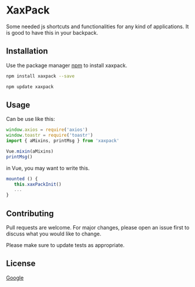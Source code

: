 # XaxPack

Some needed js shortcuts and functionalities for any kind of applications. It is good to have this in your backpack.

## Installation

Use the package manager [npm](https://www.npmjs.com/package/xaxpack) to install xaxpack.

```bash
npm install xaxpack --save
```
```bash
npm update xaxpack
```

## Usage
Can be use like this:

```js
window.axios = require('axios')
window.toastr = require('toastr')
import { aMixins, printMsg } from 'xaxpack'

Vue.mixin(aMixins)
printMsg()
```
in Vue, you may want to write this.
 ```js
mounted () {
    this.xaxPackInit()
    ...
}
```

## Contributing
Pull requests are welcome. For major changes, please open an issue first to discuss what you would like to change.

Please make sure to update tests as appropriate.

## License
[Google](https://google.com)